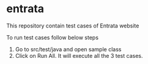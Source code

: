 # entrata
This repository contain test cases of Entrata website

To run test cases follow below steps
1. Go to src/test/java and open sample class
2. Click on Run All. It will execute all the 3 test cases.


